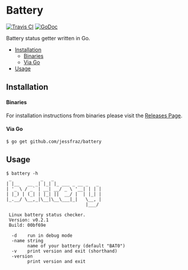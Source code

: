 # Battery

[![Travis CI](https://img.shields.io/travis/jessfraz/battery.svg?style=for-the-badge)](https://travis-ci.org/jessfraz/battery)
[![GoDoc](https://img.shields.io/badge/godoc-reference-5272B4.svg?style=for-the-badge)](https://godoc.org/github.com/jessfraz/battery)

Battery status getter written in Go.

 * [Installation](README.md#installation)
      * [Binaries](README.md#binaries)
      * [Via Go](README.md#via-go)
 * [Usage](README.md#usage)

## Installation

#### Binaries

For installation instructions from binaries please visit the [Releases Page](https://github.com/jessfraz/battery/releases).

#### Via Go

```console
$ go get github.com/jessfraz/battery
```

## Usage

```console
$ battery -h
 _           _   _
| |__   __ _| |_| |_ ___ _ __ _   _
| '_ \ / _` | __| __/ _ \ '__| | | |
| |_) | (_| | |_| ||  __/ |  | |_| |
|_.__/ \__,_|\__|\__\___|_|   \__, |
                              |___/

 Linux battery status checker.
 Version: v0.2.1
 Build: 00bf69e

  -d    run in debug mode
  -name string
        name of your battery (default "BAT0")
  -v    print version and exit (shorthand)
  -version
        print version and exit
```
